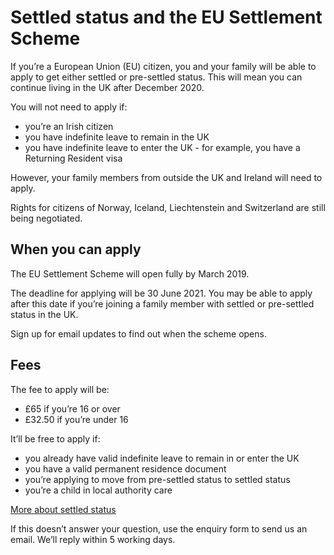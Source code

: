 # Settled status and the EU Settlement Scheme
If you’re a European Union (EU) citizen, you and your family will be able to apply to get either settled or pre-settled status. This will mean you can continue living in the UK after December 2020.

You will not need to apply if:

* you’re an Irish citizen
* you have indefinite leave to remain in the UK
* you have indefinite leave to enter the UK - for example, you have a Returning Resident visa

However, your family members from outside the UK and Ireland will need to apply.

<div class="panel panel-border-wide">
Rights for citizens of Norway, Iceland, Liechtenstein and Switzerland are still being negotiated.
</div>

## When you can apply
The EU Settlement Scheme will open fully by March 2019.

The deadline for applying will be 30 June 2021. You may be able to apply after this date if you’re joining a family member with settled or pre-settled status in the UK.

Sign up for email updates to find out when the scheme opens.

## Fees
The fee to apply will be:

* £65 if you’re 16 or over
* £32.50 if you’re under 16

It’ll be free to apply if:

* you already have valid indefinite leave to remain in or enter the UK
* you have a valid permanent residence document
* you’re applying to move from pre-settled status to settled status
* you’re a child in local authority care

[More about settled status](https://www.gov.uk/settled-status-eu-citizens-families)

If this doesn’t answer your question, use the enquiry form to send us an email. We’ll reply within 5 working days.
